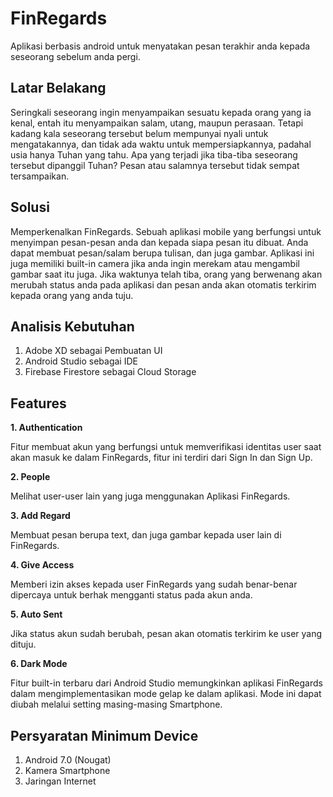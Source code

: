 # FinRegards
Aplikasi berbasis android untuk menyatakan pesan terakhir anda kepada seseorang sebelum anda pergi.

## Latar Belakang
Seringkali seseorang ingin menyampaikan sesuatu kepada orang yang ia kenal, entah itu menyampaikan salam, utang, maupun perasaan. Tetapi kadang kala seseorang tersebut belum mempunyai nyali untuk mengatakannya, dan tidak ada waktu untuk mempersiapkannya, padahal usia hanya Tuhan yang tahu. Apa yang terjadi jika tiba-tiba seseorang tersebut dipanggil Tuhan? Pesan atau salamnya tersebut tidak sempat tersampaikan.

## Solusi
Memperkenalkan FinRegards. Sebuah aplikasi mobile yang berfungsi untuk menyimpan pesan-pesan anda dan kepada siapa pesan itu dibuat. Anda dapat membuat pesan/salam berupa tulisan, dan juga gambar. Aplikasi ini juga memiliki built-in camera jika anda ingin merekam atau mengambil gambar saat itu juga. Jika waktunya telah tiba, orang yang berwenang akan merubah status anda pada aplikasi dan pesan anda akan otomatis terkirim kepada orang yang anda tuju.

## Analisis Kebutuhan
1. Adobe XD sebagai Pembuatan UI
2. Android Studio sebagai IDE
3. Firebase Firestore sebagai Cloud Storage

## Features
<b>1. Authentication</b>
   
   Fitur membuat akun yang berfungsi untuk memverifikasi identitas user saat akan masuk ke dalam FinRegards, fitur ini terdiri dari Sign In dan Sign Up.

<b>2. People</b>
   
   Melihat user-user lain yang juga menggunakan Aplikasi FinRegards.

<b>3. Add Regard</b>
   
   Membuat pesan berupa text, dan juga gambar kepada user lain di FinRegards.
   
<b>4. Give Access</b>
   
   Memberi izin akses kepada user FinRegards yang sudah benar-benar dipercaya untuk berhak mengganti status pada akun anda.
   
<b>5. Auto Sent</b>
   
   Jika status akun sudah berubah, pesan akan otomatis terkirim ke user yang dituju.
   
<b>6. Dark Mode</b>
   
   Fitur built-in terbaru dari Android Studio memungkinkan aplikasi FinRegards dalam mengimplementasikan mode gelap ke dalam aplikasi. Mode ini dapat diubah melalui setting masing-masing Smartphone.


## Persyaratan Minimum Device
1. Android 7.0 (Nougat)
2. Kamera Smartphone
3. Jaringan Internet

